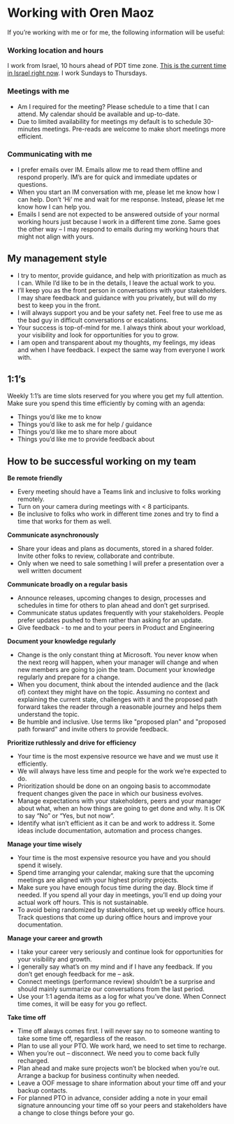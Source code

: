 # Working with Oren Maoz

If you’re working with me or for me, the following information will be useful:

### Working location and hours
I work from Israel, 10 hours ahead of PDT time zone. [This is the current time in Israel right now](https://www.google.com/search?q=israel+time+now). I work Sundays to Thursdays.

### Meetings with me
-	Am I required for the meeting? Please schedule to a time that I can attend. My calendar should be available and up-to-date.
-	Due to limited availability for meetings my default is to schedule 30-minutes meetings. Pre-reads are welcome to make short meetings more efficient.

### Communicating with me
-	I prefer emails over IM. Emails allow me to read them offline and respond properly. IM’s are for quick and immediate updates or questions.
-	When you start an IM conversation with me, please let me know how I can help. Don’t ‘Hi’ me and wait for me response. Instead, please let me know how I can help you.
-	Emails I send are not expected to be answered outside of your normal working hours just because I work in a different time zone. Same goes the other way – I may respond to emails during my working hours that might not align with yours.

## My management style
-	I try to mentor, provide guidance, and help with prioritization as much as I can. While I’d like to be in the details, I leave the actual work to you.
-	I’ll keep you as the front person in conversations with your stakeholders. I may share feedback and guidance with you privately, but will do my best to keep you in the front.
-	I will always support you and be your safety net. Feel free to use me as the bad guy in difficult conversations or escalations.
-	Your success is top-of-mind for me. I always think about your workload, your visibility and look for opportunities for you to grow.
-	I am open and transparent about my thoughts, my feelings, my ideas and when I have feedback. I expect the same way from everyone I work with.

## 1:1’s
Weekly 1:1’s are time slots reserved for you where you get my full attention. Make sure you spend this time efficiently by coming with an agenda:
-	Things you’d like me to know
-	Things you’d like to ask me for help / guidance
- Things you’d like me to share more about
-	Things you’d like me to provide feedback about

## How to be successful working on my team

**Be remote friendly**
 -	Every meeting should have a Teams link and inclusive to folks working remotely. 
 -	Turn on your camera during meetings with < 8 participants.
 -	Be inclusive to folks who work in different time zones and try to find a time that works for them as well.
 
**Communicate asynchronously**
- Share your ideas and plans as documents, stored in a shared folder. Invite other folks to review, collaborate and contribute.
- Only when we need to sale something I will prefer a presentation over a well written document

**Communicate broadly on a regular basis**
- Announce releases, upcoming changes to design, processes and schedules in time for others to plan ahead and don’t get surprised.
-	Communicate status updates frequently with your stakeholders. People prefer updates pushed to them rather than asking for an update.
-	Give feedback - to me and to your peers in Product and Engineering

**Document your knowledge regularly**
- Change is the only constant thing at Microsoft. You never know when the next reorg will happen, when your manager will change and when new members are going to join the team. Document your knowledge regularly and prepare for a change.
- When you document, think about the intended audience and the (lack of) context they might have on the topic. Assuming no context and explaining the current state, challenges with it and the proposed path forward takes the reader through a reasonable journey and helps them understand the topic.
- Be humble and inclusive. Use terms like "proposed plan" and "proposed path forward" and invite others to provide feedback.

**Prioritize ruthlessly and drive for efficiency**
-	Your time is the most expensive resource we have and we must use it efficiently.
-	We will always have less time and people for the work we’re expected to do. 
-	Prioritization should be done on an ongoing basis to accommodate frequent changes given the pace in which our business evolves.
-	Manage expectations with your stakeholders, peers and your manager about what, when an how things are going to get done and why. It is OK to say “No” or “Yes, but not now”.
-	Identify what isn’t efficient as it can be and work to address it. Some ideas include documentation, automation and process changes.

**Manage your time wisely**
-	Your time is the most expensive resource you have and you should spend it wisely.
-	Spend time arranging your calendar, making sure that the upcoming meetings are aligned with your highest priority projects. 
-	Make sure you have enough focus time during the day. Block time if needed. If you spend all your day in meetings, you’ll end up doing your actual work off hours. This is not sustainable. 
-	To avoid being randomized by stakeholders, set up weekly office hours. Track questions that come up during office hours and improve your documentation.

**Manage your career and growth**
-	I take your career very seriously and continue look for opportunities for your visibility and growth.
-	I generally say what’s on my mind and if I have any feedback. If you don’t get enough feedback for me – ask.
-	Connect meetings (performance review) shouldn’t be a surprise and should mainly summarize our conversations from the last period. 
-	Use your 1:1 agenda items as a log for what you’ve done. When Connect time comes, it will be easy for you go reflect.

**Take time off**
-	Time off always comes first. I will never say no to someone wanting to take some time off, regardless of the reason.
-	Plan to use all your PTO. We work hard, we need to set time to recharge.
-	When you’re out – disconnect. We need you to come back fully recharged.
-	Plan ahead and make sure projects won’t be blocked when you’re out. Arrange a backup for business continuity when needed.
-	Leave a OOF message to share information about your time off and your backup contacts.
-	For planned PTO in advance, consider adding a note in your email signature announcing your time off so your peers and stakeholders have a change to close things before your go.
